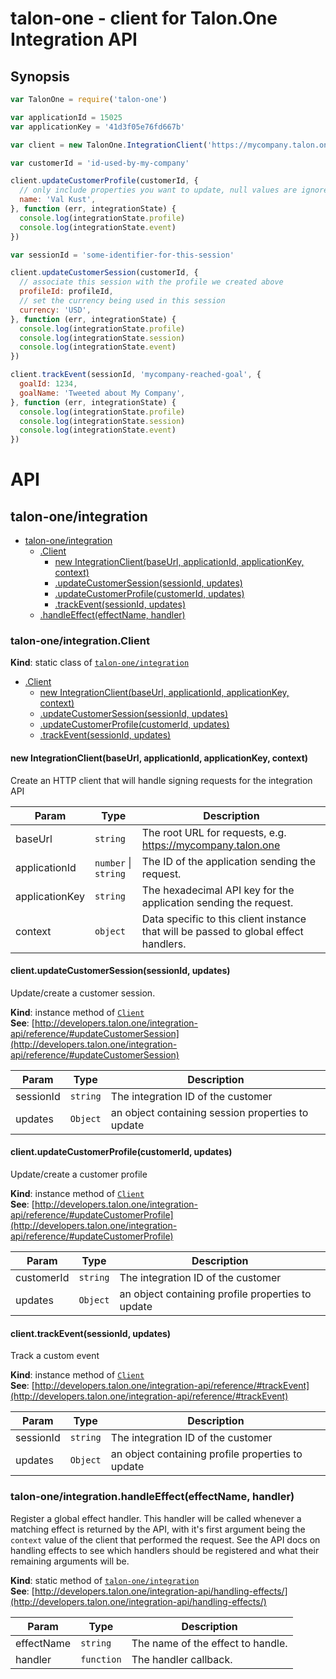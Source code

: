 # talon-one - client for Talon.One Integration API

## Synopsis

```javascript
var TalonOne = require('talon-one')

var applicationId = 15025
var applicationKey = '41d3f05e76fd667b'

var client = new TalonOne.IntegrationClient('https://mycompany.talon.one', applicationId, applicationKey)

var customerId = 'id-used-by-my-company'

client.updateCustomerProfile(customerId, {
  // only include properties you want to update, null values are ignored
  name: 'Val Kust',
}, function (err, integrationState) {
  console.log(integrationState.profile)
  console.log(integrationState.event)
})

var sessionId = 'some-identifier-for-this-session'

client.updateCustomerSession(customerId, {
  // associate this session with the profile we created above
  profileId: profileId,
  // set the currency being used in this session
  currency: 'USD',
}, function (err, integrationState) {
  console.log(integrationState.profile)
  console.log(integrationState.session)
  console.log(integrationState.event)
})

client.trackEvent(sessionId, 'mycompany-reached-goal', {
  goalId: 1234,
  goalName: 'Tweeted about My Company',
}, function (err, integrationState) {
  console.log(integrationState.profile)
  console.log(integrationState.session)
  console.log(integrationState.event)
})
```

# API

<a name="module_talon-one/integration"></a>

## talon-one/integration

* [talon-one/integration](#module_talon-one/integration)
    * [.Client](#module_talon-one/integration.Client)
        * [new IntegrationClient(baseUrl, applicationId, applicationKey, context)](#new_module_talon-one/integration.Client_new)
        * [.updateCustomerSession(sessionId, updates)](#module_talon-one/integration.Client+updateCustomerSession)
        * [.updateCustomerProfile(customerId, updates)](#module_talon-one/integration.Client+updateCustomerProfile)
        * [.trackEvent(sessionId, updates)](#module_talon-one/integration.Client+trackEvent)
    * [.handleEffect(effectName, handler)](#module_talon-one/integration.handleEffect)

<a name="module_talon-one/integration.Client"></a>

### talon-one/integration.Client
**Kind**: static class of <code>[talon-one/integration](#module_talon-one/integration)</code>  

* [.Client](#module_talon-one/integration.Client)
    * [new IntegrationClient(baseUrl, applicationId, applicationKey, context)](#new_module_talon-one/integration.Client_new)
    * [.updateCustomerSession(sessionId, updates)](#module_talon-one/integration.Client+updateCustomerSession)
    * [.updateCustomerProfile(customerId, updates)](#module_talon-one/integration.Client+updateCustomerProfile)
    * [.trackEvent(sessionId, updates)](#module_talon-one/integration.Client+trackEvent)

<a name="new_module_talon-one/integration.Client_new"></a>

#### new IntegrationClient(baseUrl, applicationId, applicationKey, context)
Create an HTTP client that will handle signing requests for the integration API


| Param | Type | Description |
| --- | --- | --- |
| baseUrl | <code>string</code> | The root URL for requests, e.g. https://mycompany.talon.one |
| applicationId | <code>number</code> &#124; <code>string</code> | The ID of the application sending the request. |
| applicationKey | <code>string</code> | The hexadecimal API key for the application sending the request. |
| context | <code>object</code> | Data specific to this client instance that will be passed to global effect handlers. |

<a name="module_talon-one/integration.Client+updateCustomerSession"></a>

#### client.updateCustomerSession(sessionId, updates)
Update/create a customer session.

**Kind**: instance method of <code>[Client](#module_talon-one/integration.Client)</code>  
**See**: [http://developers.talon.one/integration-api/reference/#updateCustomerSession](http://developers.talon.one/integration-api/reference/#updateCustomerSession)  

| Param | Type | Description |
| --- | --- | --- |
| sessionId | <code>string</code> | The integration ID of the customer |
| updates | <code>Object</code> | an object containing session properties to update |

<a name="module_talon-one/integration.Client+updateCustomerProfile"></a>

#### client.updateCustomerProfile(customerId, updates)
Update/create a customer profile

**Kind**: instance method of <code>[Client](#module_talon-one/integration.Client)</code>  
**See**: [http://developers.talon.one/integration-api/reference/#updateCustomerProfile](http://developers.talon.one/integration-api/reference/#updateCustomerProfile)  

| Param | Type | Description |
| --- | --- | --- |
| customerId | <code>string</code> | The integration ID of the customer |
| updates | <code>Object</code> | an object containing profile properties to update |

<a name="module_talon-one/integration.Client+trackEvent"></a>

#### client.trackEvent(sessionId, updates)
Track a custom event

**Kind**: instance method of <code>[Client](#module_talon-one/integration.Client)</code>  
**See**: [http://developers.talon.one/integration-api/reference/#trackEvent](http://developers.talon.one/integration-api/reference/#trackEvent)  

| Param | Type | Description |
| --- | --- | --- |
| sessionId | <code>string</code> | The integration ID of the customer |
| updates | <code>Object</code> | an object containing profile properties to update |

<a name="module_talon-one/integration.handleEffect"></a>

### talon-one/integration.handleEffect(effectName, handler)
Register a global effect handler. This handler will be called whenever a
matching effect is returned by the API, with it's first argument being the
`context` value of the client that performed the request. See the API docs on
handling effects to see which handlers should be registered and what their
remaining arguments will be.

**Kind**: static method of <code>[talon-one/integration](#module_talon-one/integration)</code>  
**See**: [http://developers.talon.one/integration-api/handling-effects/](http://developers.talon.one/integration-api/handling-effects/)  

| Param | Type | Description |
| --- | --- | --- |
| effectName | <code>string</code> | The name of the effect to handle. |
| handler | <code>function</code> | The handler callback. |

